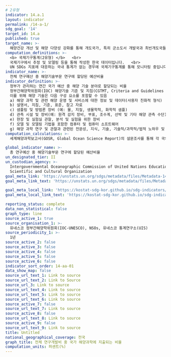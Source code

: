 ```yaml
---
# 2유형 
indicator: 14.a.1
layout: indicator
permalink: /14-a-1/
sdg_goal: '14'
target_id: 14.a
published: true
target_name: >-
  해양건강 개선 및 해양 다양성 강화를 통해 개도국가, 특히 군소도서 개발국과 최빈개도국들의 개발에 기여하도록 연구역량 증대 및 과학지식, 선진해양기술 이전(정부 간 해양학위원회의 해양기술이전에 대한 기준과 지침을 고려)
computation_definitions: >-
  <b> 국제기구통계(2유형) </b>   <br>
  국제기구에서 추정 및 모델링 등을 통해 작성한 한국 데이터입니다.   <br>
  UN SDGs 지표에 대응하는 국내 통계가 없는 경우에 국제기구통계를 통해 모니터링 중입니다. 
indicator_name: >-
  전체 연구예산 중 해양기술부문 연구에 할당된 예산비율
indicator_definition: >-
  정부가 관리하는 연간 국가 예산 중 해양 기술 분야로 할당되는 비율
  정부간해양학위원회(IOC) 해양기술 기준 및 지침(CGTMT, Criteria and Guidelines on the Transfer of Marine Technology)에서 정의한 해양기술은 해양과 연안 지역의 자연과 자원에 대한 연구와 이해를 개선하기 위해 지식을 생산하고 사용하는 데 필요한 기구, 장비, 선박, 프로세스 및 방법론을 말함.
  이를 위해 해양 기술은 다음 구성 요소를 포함할 수 있음
  a) 해양 과학 및 관련 해양 운영 및 서비스에 대한 정보 및 데이터(사용자 친화적 형식)
  b) 설명서, 지침, 기준, 표준, 참고 자료
  c) 샘플링 및 방법론 장비 (예: 물, 지질, 생물학적, 화학적 샘플)
  d) 관측 시설 및 장비(예: 원격 감지 장비, 부표, 조수계, 선박 및 기타 해양 관측 수단)
  e) 현장 및 실험실 관찰, 분석 및 실험을 위한 장비
  f) 모델 및 모델링 기법을 포함한 컴퓨터 및 컴퓨터 소프트웨어
  g) 해양 과학 연구 및 관찰과 관련된 전문성, 지식, 기술, 기술적/과학적/법적 노하우 및 분석적 방법
computation_calculations: >-
  세계해양과학보고서(GOSR, Global Ocean Science Report)의 설문조사를 통해 각 국의 예산 지출 규모를 수집

global_indicator_name: >-
  총 연구예산 중 해양기술부문 연구에 할당된 예산비율
un_designated_tier: II
un_custodian_agency: >-
  Intergovernmental Oceanographic Commission of United Nations Educational,
  Scientific and Cultural Organization
goal_meta_link: 'https://unstats.un.org/sdgs/metadata/files/Metadata-14-0a-01.pdf'
goal_meta_link_text: 'https://unstats.un.org/sdgs/metadata/files/Metadata-14-0a-01.pdf'

goal_meta_local_link: 'https://kostat-sdg-kor.github.io/sdg-indicators/public/data/Metadata-14-0a-01_KOR.pdf'
goal_meta_local_link_text: 'https://kostat-sdg-kor.github.io/sdg-indicators/public/data/Metadata-14-0a-01_KOR.pdf'

reporting_status: complete
data_non_statistical: false
graph_type: line
source_active_1: true
source_organisation_1: >-
  유네스코 정부간해양학위원회(IOC-UNESCO), NSOs, 유네스코 통계연구소(UIS) 
source_periodicity_1: >-
  1년
source_active_2: false
source_active_3: false
source_active_4: false
source_active_5: false
source_active_6: false
indicator_sort_order: 14-aa-01
data_show_map: false
source_url_text_1: Link to source
source_url_text_2: Link to Source
source_url_3: Link to source
source_url_text_4: Link to source
source_url_text_5: Link to source
source_url_text_6: Link to source
source_active_7: false
source_url_text_7: Link to source
source_active_8: false
source_url_text_8: Link to source
source_active_9: false
source_url_text_9: Link to source
title: Untitled
national_geographical_coverage: 전국
graph_title: 전체 연구개발비 중 국가 해양과학에 지출되는 비율
computation_units: 퍼센트(%)
---
```

